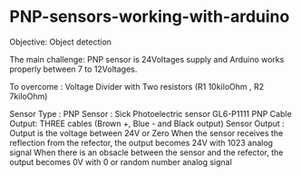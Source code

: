 # PNP-sensors-working-with-arduino

Objective: Object detection


The main challenge:
PNP sensor is 24Voltages supply and Arduino works properly between 7 to 12Voltages. 

To overcome : 
Voltage Divider with Two resistors (R1 10kiloOhm , R2 7kiloOhm)


Sensor Type : PNP
Sensor : Sick Photoelectric sensor GL6-P1111 PNP
Cable Output: THREE cables (Brown +, Blue - and Black output)
Sensor Output : 
Output is the voltage between 24V or Zero
When the sensor receives the reflection from the refector, the output becomes 24V with 1023 analog signal
When there is an obsacle between the sensor and the refector, the output becomes 0V with 0 or random number analog signal
